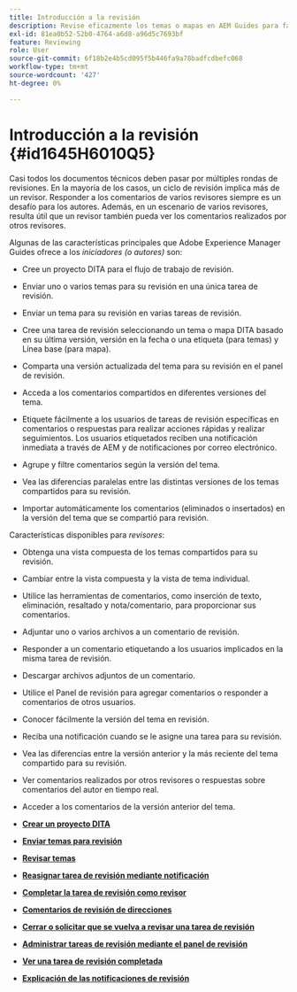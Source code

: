 ```yaml
---
title: Introducción a la revisión
description: Revise eficazmente los temas o mapas en AEM Guides para facilitar la evaluación del contenido. Conocer las funciones de los autores y revisores de AEM Guides.
exl-id: 81ea0b52-52b0-4764-a6d8-a96d5c7693bf
feature: Reviewing
role: User
source-git-commit: 6f18b2e4b5cd095f5b446fa9a78badfcdbefc068
workflow-type: tm+mt
source-wordcount: '427'
ht-degree: 0%

---
```


# Introducción a la revisión {#id1645H6010Q5}

Casi todos los documentos técnicos deben pasar por múltiples rondas de revisiones. En la mayoría de los casos, un ciclo de revisión implica más de un revisor. Responder a los comentarios de varios revisores siempre es un desafío para los autores. Además, en un escenario de varios revisores, resulta útil que un revisor también pueda ver los comentarios realizados por otros revisores.

Algunas de las características principales que Adobe Experience Manager Guides ofrece a los *iniciadores \(o autores\)* son:

- Cree un proyecto DITA para el flujo de trabajo de revisión.
- Enviar uno o varios temas para su revisión en una única tarea de revisión.

- Enviar un tema para su revisión en varias tareas de revisión.

- Cree una tarea de revisión seleccionando un tema o mapa DITA basado en su última versión, versión en la fecha o una etiqueta \(para temas\) y Línea base \(para mapa\).

- Comparta una versión actualizada del tema para su revisión en el panel de revisión.

- Acceda a los comentarios compartidos en diferentes versiones del tema.
- Etiquete fácilmente a los usuarios de tareas de revisión específicas en comentarios o respuestas para realizar acciones rápidas y realizar seguimientos. Los usuarios etiquetados reciben una notificación inmediata a través de AEM y de notificaciones por correo electrónico.
- Agrupe y filtre comentarios según la versión del tema.

- Vea las diferencias paralelas entre las distintas versiones de los temas compartidos para su revisión.

- Importar automáticamente los comentarios \(eliminados o insertados\) en la versión del tema que se compartió para revisión.


Características disponibles para *revisores*:

- Obtenga una vista compuesta de los temas compartidos para su revisión.
- Cambiar entre la vista compuesta y la vista de tema individual.
- Utilice las herramientas de comentarios, como inserción de texto, eliminación, resaltado y nota/comentario, para proporcionar sus comentarios.
- Adjuntar uno o varios archivos a un comentario de revisión.
- Responder a un comentario etiquetando a los usuarios implicados en la misma tarea de revisión.
- Descargar archivos adjuntos de un comentario.
- Utilice el Panel de revisión para agregar comentarios o responder a comentarios de otros usuarios.
- Conocer fácilmente la versión del tema en revisión.
- Reciba una notificación cuando se le asigne una tarea para su revisión.
- Vea las diferencias entre la versión anterior y la más reciente del tema compartido para su revisión.
- Ver comentarios realizados por otros revisores o respuestas sobre comentarios del autor en tiempo real.
- Acceder a los comentarios de la versión anterior del tema.


- **[Crear un proyecto DITA](authoring-create-dita-project.md)**

- **[Enviar temas para revisión](review-send-topics-for-review.md)**

- **[Revisar temas](review-topics.md)**

- **[Reasignar tarea de revisión mediante notificación](reassign-review-using-notification.md)**

- **[Completar la tarea de revisión como revisor](review-complete-review-tasks.md)**

- **[Comentarios de revisión de direcciones](review-address-review-comments.md)**

- **[Cerrar o solicitar que se vuelva a revisar una tarea de revisión](review-close-review-task.md)**

- **[Administrar tareas de revisión mediante el panel de revisión](review-manage-tasks-review-dashboard.md)**

- **[Ver una tarea de revisión completada](review-view-completed-task.md)**

- **[Explicación de las notificaciones de revisión](review-understanding-review-notifications.md)**
